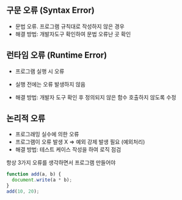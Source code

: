 ## 구문 오류 (Syntax Error)

- 문법 오류. 프로그램 규칙대로 작성하지 않은 경우
- 해결 방법: 개발자도구 확인하여 문법 오류난 곳 확인

## 런타임 오류 (Runtime Error)

- 프로그램 실행 시 오류
- 실행 전에는 오류 발생하지 않음

- 해결 방법: 개발자 도구 확인 후 정의되지 않은 함수 호출하지 않도록 수정

## 논리적 오류

- 프로그래밍 실수에 의한 오류
- 프로그램이 오류 발생 X => 예외 강제 발생 필요 (예외처리)
- 해결 방법: 테스트 케이스 작성을 하여 로직 점검

항상 3가지 오류를 생각하면서 프로그램 만들어야

```js
function add(a, b) {
  document.write(a * b);
}
add(10, 20);
```
